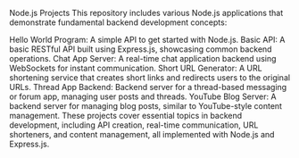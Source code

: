 Node.js Projects
This repository includes various Node.js applications that demonstrate fundamental backend development concepts:

Hello World Program: A simple API to get started with Node.js.
Basic API: A basic RESTful API built using Express.js, showcasing common backend operations.
Chat App Server: A real-time chat application backend using WebSockets for instant communication.
Short URL Generator: A URL shortening service that creates short links and redirects users to the original URLs.
Thread App Backend: Backend server for a thread-based messaging or forum app, managing user posts and threads.
YouTube Blog Server: A backend server for managing blog posts, similar to YouTube-style content management.
These projects cover essential topics in backend development, including API creation, real-time communication, URL shorteners, and content management, all implemented with Node.js and Express.js.
